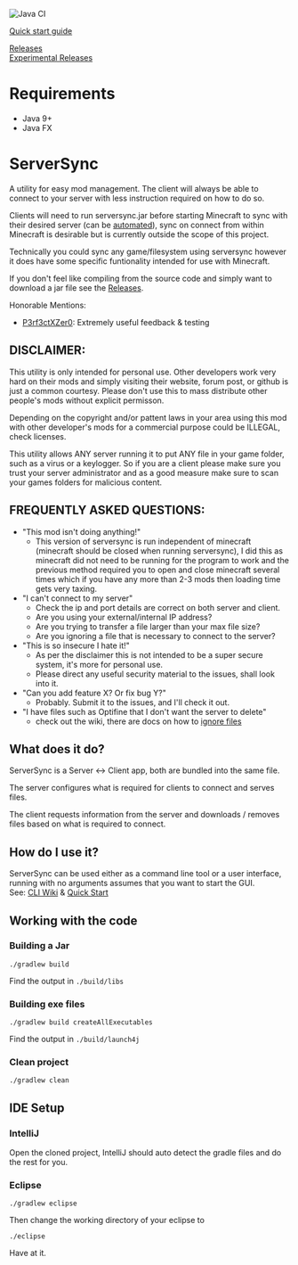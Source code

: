 ![Java CI](https://github.com/superzanti/ServerSync/workflows/Java%20CI/badge.svg)

[Quick start guide](https://github.com/superzanti/ServerSync/wiki/Quick-start)

[Releases](https://github.com/superzanti/ServerSync/releases)  
[Experimental Releases](https://github.com/rheimus/ServerSync/releases)

Requirements
=========
- Java 9+
- Java FX

ServerSync
=========
A utility for easy mod management. The client will always be able to connect to your server with less instruction required on how to do so.

Clients will need to run serversync.jar before starting Minecraft to sync with their desired server (can be [automated](https://github.com/superzanti/ServerSync/wiki/Automation)), sync on connect from within Minecraft is desirable but is currently outside the scope of this project.

Technically you could sync any game/filesystem using serversync however it does have some specific funtionality intended for use with Minecraft.

If you don't feel like compiling from the source code and simply want to download a jar file see the [Releases](https://github.com/superzanti/ServerSync/releases).

Honorable Mentions:
- [P3rf3ctXZer0](https://github.com/P3rf3ctXZer0): Extremely useful feedback & testing


DISCLAIMER:
-----------
This utility is only intended for personal use. Other developers work very hard on their mods and simply visiting their website, forum post, or github is just a common courtesy. Please don't use this to mass distribute other people's mods without explicit permisson.

Depending on the copyright and/or pattent laws in your area using this mod with other developer's mods for a commercial purpose could be ILLEGAL, check licenses.

This utility allows ANY server running it to put ANY file in your game folder, such as a virus or a keylogger. So if you are a client please make sure you trust your server administrator and as a good measure make sure to scan your games folders for malicious content.


FREQUENTLY ASKED QUESTIONS:
-----------
* "This mod isn't doing anything!"
  * This version of serversync is run independent of minecraft (minecraft should be closed when running serversync), I did this as minecraft did not need to be running for the program to work and the previous method required you to open and close minecraft several times which if you have any more than 2-3 mods then loading time gets very taxing.
* "I can't connect to my server"
  * Check the ip and port details are correct on both server and client.
  * Are you using your external/internal IP address?
  * Are you trying to transfer a file larger than your max file size?
  * Are you ignoring a file that is necessary to connect to the server?
* "This is so insecure I hate it!"
  * As per the disclaimer this is not intended to be a super secure system, it's more for personal use.
  * Please direct any useful security material to the issues, shall look into it.
* "Can you add feature X? Or fix bug Y?"
  * Probably. Submit it to the issues, and I'll check it out.
* "I have files such as Optifine that I don't want the server to delete"
  * check out the wiki, there are docs on how to [ignore files](https://github.com/superzanti/ServerSync/wiki/Ignore-&-include-lists-examples)

What does it do?
-----------
ServerSync is a Server <-> Client app, both are bundled into the same file.

The server configures what is required for clients to connect and serves files.

The client requests information from the server and downloads / removes files based on what is required to connect.

How do I use it?
--------------
ServerSync can be used either as a command line tool or a user interface, running with no arguments assumes that you want to start the GUI.  
See: [CLI Wiki](https://github.com/superzanti/ServerSync/wiki/Command-line-arguments) & [Quick Start](https://github.com/superzanti/ServerSync/wiki/Quick-start)


Working with the code
--------------
### Building a Jar
```shell script
./gradlew build
```
Find the output in `./build/libs`

### Building exe files
```shell script
./gradlew build createAllExecutables
```
Find the output in `./build/launch4j`

### Clean project
```shell script
./gradlew clean
```

## IDE Setup
### IntelliJ
Open the cloned project, IntelliJ should auto detect the gradle files and do the rest for you.
### Eclipse
```
./gradlew eclipse
```

Then change the working directory of your eclipse to 
```
./eclipse
```

Have at it.
